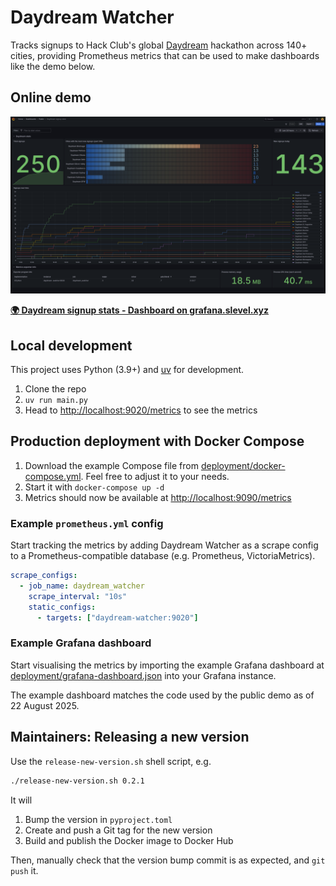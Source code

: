 # Daydream Watcher

Tracks signups to Hack Club's global [Daydream](https://daydream.hackclub.com/) hackathon across 140+ cities, providing Prometheus metrics that can be used to make dashboards like the demo below.

## Online demo

[![Screenshot of a Grafana dashboard with Daydream stats](screenshot.png)](https://grafana.slevel.xyz/d/7cf71d22-8490-40f7-b280-f677005d2fda/daydream-signup-stats)

**[🌍 Daydream signup stats - Dashboard on grafana.slevel.xyz](https://grafana.slevel.xyz/d/7cf71d22-8490-40f7-b280-f677005d2fda/daydream-signup-stats)**

## Local development

This project uses Python (3.9+) and [uv](https://docs.astral.sh/uv/) for development.

1. Clone the repo
2. `uv run main.py`
3. Head to <http://localhost:9020/metrics> to see the metrics

## Production deployment with Docker Compose

1. Download the example Compose file from [deployment/docker-compose.yml](deployment/docker-compose.yml). Feel free to adjust it to your needs.
2. Start it with `docker-compose up -d`
3. Metrics should now be available at <http://localhost:9090/metrics>

### Example `prometheus.yml` config

Start tracking the metrics by adding Daydream Watcher as a scrape config to a Prometheus-compatible database (e.g. Prometheus, VictoriaMetrics).

```yaml
scrape_configs:
  - job_name: daydream_watcher
    scrape_interval: "10s"
    static_configs:
      - targets: ["daydream-watcher:9020"]
```

### Example Grafana dashboard

Start visualising the metrics by importing the example Grafana dashboard at [deployment/grafana-dashboard.json](deployment/grafana-dashboard.json) into your Grafana instance.

The example dashboard matches the code used by the public demo as of 22 August 2025.

## Maintainers: Releasing a new version

Use the `release-new-version.sh` shell script, e.g.

```bash
./release-new-version.sh 0.2.1
```

It will

1. Bump the version in `pyproject.toml`
2. Create and push a Git tag for the new version
3. Build and publish the Docker image to Docker Hub

Then, manually check that the version bump commit is as expected, and `git push` it.
